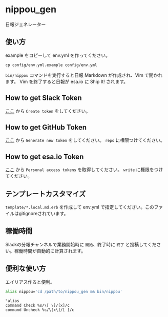 # nippou_gen
日報ジェネレーター

## 使い方

example をコピーして env.yml を作ってください。
```
cp config/env.yml.example config/env.yml
```

`bin/nippou` コマンドを実行すると日報 Markdown が作成され、Vim で開かれます。 Vim を終了すると日報が esa.io に Ship It! されます。

## How to get Slack Token

[ここ](https://api.slack.com/custom-integrations/legacy-tokens) から `Create token` をしてください。

## How to get GitHub Token

[ここ](https://github.com/settings/tokens) から `Generate new token` をしてください。 `repo` に権限つけてください。

## How to get esa.io Token

[ここ](https://staruptechnology.esa.io/user/applications) から `Personal access tokens` を取得してください。 `write` に権限をつけてください。

## テンプレートカスタマイズ

`template/*.local.md.erb` を作成して env.yml で指定してください。このファイルはgitignoreされています。

## 稼働時間

Slackの分報チャンネルで業務開始時に `開始`、終了時に `終了` と投稿してください。稼働時間が自動的に計算されます。

## 便利な使い方

エイリアス作ると便利。

```sh
alias nippou='cd /path/to/nippou_gen && bin/nippou'
```

```vimrc
"alias
command Check %s/\[ \]/[x]/c
command Uncheck %s/\[x\]/[ ]/c
```
